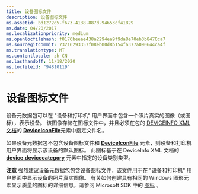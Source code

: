 ```yaml
---
title: 设备图标文件
description: 设备图标文件
ms.assetid: bd1272d5-f673-4138-887d-94653cf41829
ms.date: 04/20/2017
ms.localizationpriority: medium
ms.openlocfilehash: f0176beeae438a2294ea9f9da8e70eb3b8470ca7
ms.sourcegitcommit: 73216293357f08eb00d8b154fa377a090644ca4f
ms.translationtype: MT
ms.contentlocale: zh-CN
ms.lasthandoff: 11/18/2020
ms.locfileid: "94810119"
---
```

# <a name="device-icon-file"></a>设备图标文件


设备元数据包可以在 "设备和打印机" 用户界面中包含一个照片真实的图像（或图标），表示设备。 该图像存储在图标文件中，并且必须在包的 [DEVICEINFO XML 文档](deviceinfo-xml-document.md)的 [**DeviceIconFile**](/previous-versions/windows/hardware/metadata/ff541123(v=vs.85))元素中指定文件名。

如果设备元数据包不包含设备图标文件和 [**DeviceIconFile**](/previous-versions/windows/hardware/metadata/ff541123(v=vs.85)) 元素，则设备和打印机用户界面将显示该设备的默认图标。 此图标基于在 DeviceInfo XML 文档的 [**device.devicecategory**](/previous-versions/windows/hardware/metadata/ff541101(v=vs.85)) 元素中指定的设备类别类型。

**注意**  强烈建议设备元数据包包含设备图标文件，该文件用于在 "设备和打印机" 用户界面中显示设备的照片真实图像。 有关如何创建具有相同的 Windows 图形元素显示质量的图标的详细信息，请参阅 Microsoft SDK 中的 [图标](/visualstudio/extensibility/ux-guidelines/images-and-icons-for-visual-studio) 。

 

 

